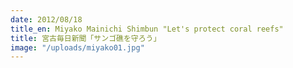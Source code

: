 ```yaml
---
date: 2012/08/18
title_en: Miyako Mainichi Shimbun "Let's protect coral reefs"
title: 宮古毎日新聞「サンゴ礁を守ろう」
image: "/uploads/miyako01.jpg"
---
```

